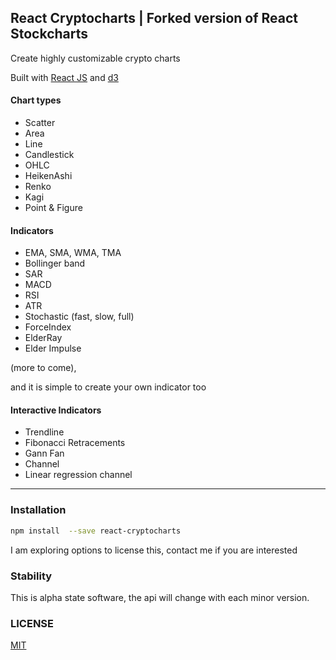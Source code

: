 ## React Cryptocharts | Forked version of React Stockcharts

Create highly customizable crypto charts

Built with [React JS](http://facebook.github.io/react/) and [d3](http://d3js.org/)

#### Chart types

- Scatter
- Area
- Line
- Candlestick
- OHLC
- HeikenAshi
- Renko
- Kagi
- Point & Figure

#### Indicators

- EMA, SMA, WMA, TMA
- Bollinger band
- SAR
- MACD
- RSI
- ATR
- Stochastic (fast, slow, full)
- ForceIndex
- ElderRay
- Elder Impulse

(more to come), 

and it is simple to create your own indicator too

#### Interactive Indicators

- Trendline
- Fibonacci Retracements
- Gann Fan
- Channel
- Linear regression channel

---

### Installation
```sh
npm install  --save react-cryptocharts
```

I am exploring options to license this, contact me if you are interested

### Stability

This is alpha state software, the api will change with each minor version.

### LICENSE

[MIT](./LICENSE)